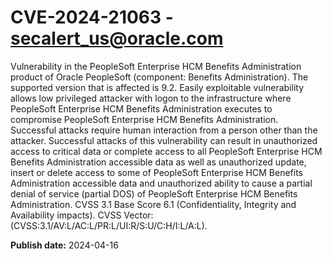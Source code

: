 # CVE-2024-21063 - secalert_us@oracle.com

Vulnerability in the PeopleSoft Enterprise HCM Benefits Administration product of Oracle PeopleSoft (component: Benefits Administration).   The supported version that is affected is 9.2. Easily exploitable vulnerability allows low privileged attacker with logon to the infrastructure where PeopleSoft Enterprise HCM Benefits Administration executes to compromise PeopleSoft Enterprise HCM Benefits Administration.  Successful attacks require human interaction from a person other than the attacker. Successful attacks of this vulnerability can result in  unauthorized access to critical data or complete access to all PeopleSoft Enterprise HCM Benefits Administration accessible data as well as  unauthorized update, insert or delete access to some of PeopleSoft Enterprise HCM Benefits Administration accessible data and unauthorized ability to cause a partial denial of service (partial DOS) of PeopleSoft Enterprise HCM Benefits Administration. CVSS 3.1 Base Score 6.1 (Confidentiality, Integrity and Availability impacts).  CVSS Vector: (CVSS:3.1/AV:L/AC:L/PR:L/UI:R/S:U/C:H/I:L/A:L).

**Publish date:** 2024-04-16
